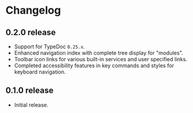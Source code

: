 # Changelog
## 0.2.0 release
- Support for TypeDoc `0.25.x`.
- Enhanced navigation index with complete tree display for "modules".
- Toolbar icon links for various built-in services and user specified links.
- Completed accessibility features in key commands and styles for keyboard navigation.

## 0.1.0 release
- Initial release.
